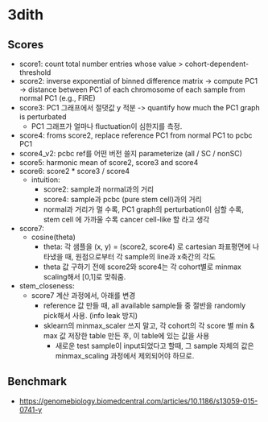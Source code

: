 # 3dith
## Scores
- score1: count total number entries whose value > cohort-dependent-threshold
- score2: inverse exponential of binned difference matrix -> compute PC1 -> distance between PC1 of each chromosome of each sample from normal PC1 (e.g., FIRE)
- score3: PC1 그래프에서 절댓값 y 적분 -> quantify how much the PC1 graph is perturbated 
  - PC1 그래프가 얼마나 fluctuation이 심한지를 측정. 
- score4: froms score2, replace reference PC1 from normal PC1 to pcbc PC1
- score4_v2: pcbc ref를 어떤 버전 쓸지 parameterize (all / SC / nonSC)
- score5: harmonic mean of score2, score3 and score4
- score6: score2 * score3 / score4 
  - intuition:
      - score2: sample과 normal과의 거리
      - score4: sample과 pcbc (pure stem cell)과의 거리
      - normal과 거리가 멀 수록, PC1 graph의 perturbation이 심할 수록, stem cell 에 가까울 수록 cancer cell-like 할 라고 생각
- score7:
  - cosine(theta)
    - theta: 각 샘플을 (x, y) = (score2, score4) 로 cartesian 좌표평면에 나타냈을 때, 원점으로부터 각 sample의 line과 x축간의 각도
    - theta 값 구하기 전에 score2와 score4는 각 cohort별로 minmax scaling해서 [0,1]로 맞춰줌.
- stem_closeness:
  - score7 계산 과정에서, 아래를 변경
    - reference 값 만들 때, all available sample들 중 절반을 randomly pick해서 사용. (info leak 방지)
    - sklearn의 minmax_scaler 쓰지 말고, 각 cohort의 각 score 별 min & max 값 저장한 table 만든 후, 이 table에 있는 값을 사용
      - 새로운 test sample이 input되었다고 할때, 그 sample 자체의 값은 minmax_scaling 과정에서 제외되어야 하므로.
## Benchmark
- https://genomebiology.biomedcentral.com/articles/10.1186/s13059-015-0741-y
